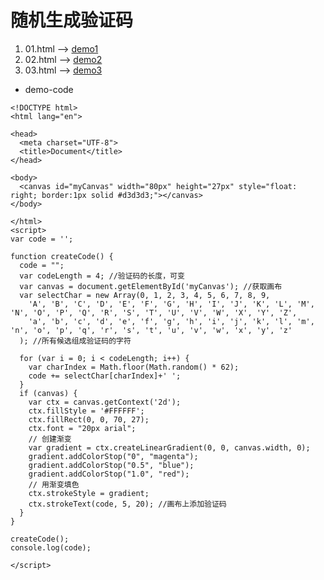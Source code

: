 # 随机生成验证码

1. 01.html --> [demo1](https://mankeung.github.io/create-code/src/01.html)
1. 02.html --> [demo2](https://mankeung.github.io/create-code/src/02.html)
1. 03.html --> [demo3](https://mankeung.github.io/create-code/src/03.html)

+ demo-code
```
<!DOCTYPE html>
<html lang="en">

<head>
  <meta charset="UTF-8">
  <title>Document</title>
</head>

<body>
  <canvas id="myCanvas" width="80px" height="27px" style="float: right; border:1px solid #d3d3d3;"></canvas>
</body>

</html>
<script>
var code = '';

function createCode() {
  code = "";
  var codeLength = 4; //验证码的长度，可变
  var canvas = document.getElementById('myCanvas'); //获取画布
  var selectChar = new Array(0, 1, 2, 3, 4, 5, 6, 7, 8, 9,
    'A', 'B', 'C', 'D', 'E', 'F', 'G', 'H', 'I', 'J', 'K', 'L', 'M', 'N', 'O', 'P', 'Q', 'R', 'S', 'T', 'U', 'V', 'W', 'X', 'Y', 'Z',
    'a', 'b', 'c', 'd', 'e', 'f', 'g', 'h', 'i', 'j', 'k', 'l', 'm', 'n', 'o', 'p', 'q', 'r', 's', 't', 'u', 'v', 'w', 'x', 'y', 'z'
  ); //所有候选组成验证码的字符

  for (var i = 0; i < codeLength; i++) {
    var charIndex = Math.floor(Math.random() * 62);
    code += selectChar[charIndex]+' ';
  }
  if (canvas) {
    var ctx = canvas.getContext('2d');
    ctx.fillStyle = '#FFFFFF';
    ctx.fillRect(0, 0, 70, 27);
    ctx.font = "20px arial";
    // 创建渐变
    var gradient = ctx.createLinearGradient(0, 0, canvas.width, 0);
    gradient.addColorStop("0", "magenta");
    gradient.addColorStop("0.5", "blue");
    gradient.addColorStop("1.0", "red");
    // 用渐变填色
    ctx.strokeStyle = gradient;
    ctx.strokeText(code, 5, 20); //画布上添加验证码
  }
}

createCode();
console.log(code);

</script>

```
